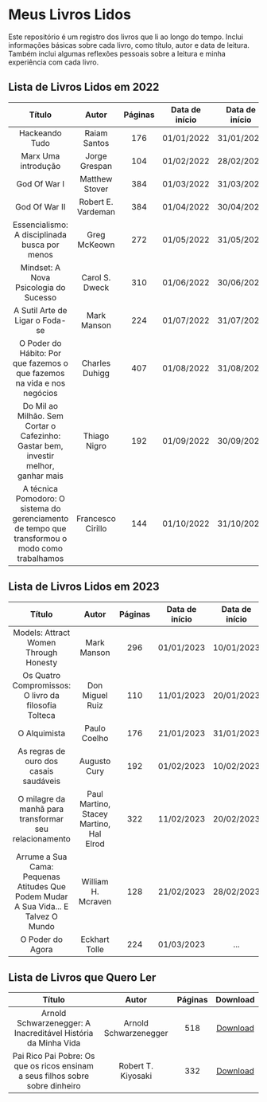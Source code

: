 # Meus Livros Lidos
Este repositório é um registro dos livros que li ao longo do tempo. Inclui informações básicas sobre cada livro, como título, autor e data de leitura. Também inclui algumas reflexões pessoais sobre a leitura e minha experiência com cada livro.
## Lista de Livros Lidos em 2022
| Título | Autor | Páginas | Data de início | Data de início |
| :---: | :---: | :---: | :---: | :---: |
| Hackeando Tudo | Raiam Santos | 176 | 01/01/2022 | 31/01/2022 |
| Marx Uma introdução | Jorge Grespan | 104 | 01/02/2022 | 28/02/2022 |
| God Of War I | Matthew Stover | 384 | 01/03/2022 | 31/03/2022 |
| God Of War II | Robert E. Vardeman | 384 | 01/04/2022 | 30/04/2022 |
| Essencialismo: A disciplinada busca por menos | Greg McKeown | 272 | 01/05/2022 | 31/05/2022 |
| Mindset: A Nova Psicologia do Sucesso | Carol S. Dweck | 310 | 01/06/2022 | 30/06/2022 |
| A Sutil Arte de Ligar o Foda-se | Mark Manson | 224 | 01/07/2022 | 31/07/2022 |
| O Poder do Hábito: Por que fazemos o que fazemos na vida e nos negócios | Charles Duhigg | 407 | 01/08/2022 | 31/08/2022 |
| Do Mil ao Milhão. Sem Cortar o Cafezinho: Gastar bem, investir melhor, ganhar mais | Thiago Nigro | 192 | 01/09/2022 | 30/09/2022 |
| A técnica Pomodoro: O sistema do gerenciamento de tempo que transformou o modo como trabalhamos | Francesco Cirillo | 144 | 01/10/2022 | 31/10/2022 |

## Lista de Livros Lidos em 2023
| Título | Autor | Páginas | Data de início | Data de início |
| :---: | :---: | :---: | :---: | :---: |
| Models: Attract Women Through Honesty | Mark Manson | 296 | 01/01/2023 | 10/01/2023 |
| Os Quatro Compromissos: O livro da filosofia Tolteca | Don Miguel Ruiz | 110 | 11/01/2023 | 20/01/2023 |
| O Alquimista | Paulo Coelho | 176 | 21/01/2023 | 31/01/2023 |
| As regras de ouro dos casais saudáveis | Augusto Cury | 192 | 01/02/2023 | 10/02/2023 |
| O milagre da manhã para transformar seu relacionamento | Paul Martino, Stacey Martino, Hal Elrod | 322 | 11/02/2023 | 20/02/2023 |
| Arrume a Sua Cama: Pequenas Atitudes Que Podem Mudar A Sua Vida... E Talvez O Mundo | William H. Mcraven | 128 | 21/02/2023 | 28/02/2023 |
| O Poder do Agora | Eckhart Tolle | 224 | 01/03/2023 | ... |

## Lista de Livros que Quero Ler
| Título | Autor | Páginas | Download |
| :---: | :---: | :---: | :---: |
| Arnold Schwarzenegger: A Inacreditável História da Minha Vida| Arnold Schwarzenegger | 518 | [Download](https://drive.google.com/file/d/1kRhge1knj5cnpHWWgVBrvoPX2l3DuZ15/view?usp=share_link) |
| Pai Rico Pai Pobre: Os que os ricos ensinam a seus filhos sobre sobre dinheiro | Robert T. Kiyosaki | 332 | [Download](https://drive.google.com/file/d/1VT_fJLKa_e_s-2K7lGrjdlnzsqT-_zUR/view?usp=share_link) |
